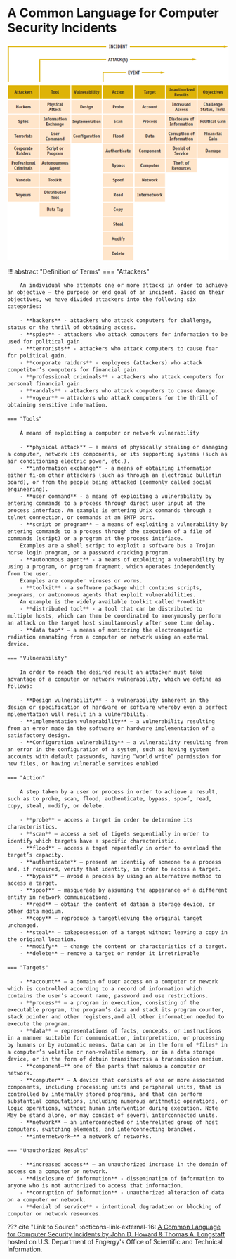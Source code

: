 # A Common Language for Computer Security Incidents

![common-language-for-computer-security-incidents-img](../static/images/common-language-for-computer-security-incidents.png)

!!! abstract "Definition of Terms"
    === "Attackers"

        An individual who attempts one or more attacks in order to achieve an objective – the purpose or end goal of an incident. Based on their objectives, we have divided attackers into the following six categories:

        - **hackers** - attackers who attack computers for challenge, status or the thrill of obtaining access.
        - **spies** - attackers who attack computers for information to be used for political gain.
        - **terrorists** - attackers who attack computers to cause fear for political gain.
        - **corporate raiders** - employees (attackers) who attack competitor’s computers for financial gain.
        - **professional criminals** - attackers who attack computers for personal financial gain.
        - **vandals** - attackers who attack computers to cause damage.
        - **voyeur** – attackers who attack computers for the thrill of obtaining sensitive information.

    === "Tools"

        A means of exploiting a computer or network vulnerability

        - **physical attack** – a means of physically stealing or damaging a computer, network its components, or its supporting systems (such as air conditioning electric power, etc.).
        - **information exchange** - a means of obtaining information either fi-om other attackers (such as through an electronic bulletin board), or from the people being attacked (commonly called social engineering).
        - **user command** - a means of exploiting a vulnerability by entering commands to a process through direct user input at the process interface. An example is entering Unix commands through a telnet connection, or commands at an SMTP port.
        - **script or program** – a means of exploiting a vulnerability by entering commands to a process through the execution of a file of commands (script) or a program at the process intefiace.  
        Examples are a shell script to exploit a software bus a Trojan horse login program, or a password cracking program.
        - **autonomous agent** - a means of exploiting a vulnerability by using a program, or program fragment, which operates independently from the user.  
        Examples are computer viruses or worms.
        - **toolkit** - a software package which contains scripts, programs, or autonomous agents that exploit vulnerabilities.  
        An example is the widely available toolkit called *rootkit*
        - **distributed tool** - a tool that can be distributed to multiple hosts, which can then be coordinated to anonymously perform an attack on the target host simultaneously after some time delay.
        - **data tap** – a means of monitoring the electromagnetic radiation emanating from a computer or network using an external device.

    === "Vulnerability"

        In order to reach the desired result an attacker must take advantage of a computer or network vulnerability, which we define as follows:

        - **Design vulnerability** - a vulnerability inherent in the design or specification of hardware or software whereby even a perfect mplementation will result in a vulnerability.
        - **implementation vulnerability** — a vulnerability resulting from an error made in the software or hardware implementation of a satisfactory design.
        - **Configuration vulnerability** – a vulnerability resulting from an error in the configuration of a system, such as having system accounts with default passwords, having “world write” permission for new files, or having vulnerable services enabled

    === "Action"

        A step taken by a user or process in order to achieve a result, such as to probe, scan, flood, authenticate, bypass, spoof, read, copy, steal, modify, or delete.

        - **probe** – access a target in order to determine its characteristics.
        - **scan** – access a set of tigets sequentially in order to identify which targets have a specific characteristic.
        - **flood** – access a tmget repeatedly in order to overload the target’s capacity.
        - **authenticate** – present an identiiy of someone to a process and, if required, verify that identity, in order to access a target.
        - **bypass** – avoid a process by using an alternative method to access a target.
        - **spoof** – masquerade by assuming the appearance of a different entity in network communications.
        - **read** – obtain the content of datain a storage device, or other data medium.
        - **copy** – reproduce a targetleaving the original target unchanged.
        - **steal** – takepossession of a target without leaving a copy in the original location.
        - **modify**  – change the content or characteristics of a target.
        - **delete** – remove a target or render it irretrievable

    === "Targets"

        - **account** – a domain of user access on a computer or nework which is controlled according to a record of information which contains the user’s account name, password and use restrictions.
        - **process** – a program in execution, consisting of the executable program, the program’s data and stack its program counter, stack pointer and other registers,and all other information needed to execute the program.
        - **data** – representations of facts, concepts, or instructions in a manner suitable for communication, interpretation, or processing by humans or by automatic means. Data can be in the form of *files* in a computer’s volatile or non-volatile memory, or in a data storage device, or in the form of dztuin transitacross a transmission medium.
        - **component–** one of the parts that makeup a computer or network.
        - **computer** – A device that consists of one or more associated components, including processing units and peripheral units, that is controlled by internally stored programs, and that can perform substantial computations, including numerous arithmetic operations, or logic operations, without human intervention during execution. Note May be stand alone, or may consist of several interconnected units.
        - **network** – an interconnected or interrelated group of host computers, switching elements, and interconnecting branches.
        - **internetwork–** a network of networks.

    === "Unauthorized Results"

        - **increased access** — an unauthorized increase in the domain of access on a computer or network.
        - **disclosure of information** - dissemination of information to anyone who is not authorized to access that information.
        - **corruption of information** - unauthorized alteration of data on a computer or network.
        - **denial of service** - intentional degradation or blocking of computer or network resources.

??? cite "Link to Source"
    :octicons-link-external-16: [A Common Language for Computer Security Incidents by John D. Howard & Thomas A. Longstaff](https://doi.org/10.2172/751004) hosted on U.S. Department of Engergy's Office of Scientific and Technical Information.
